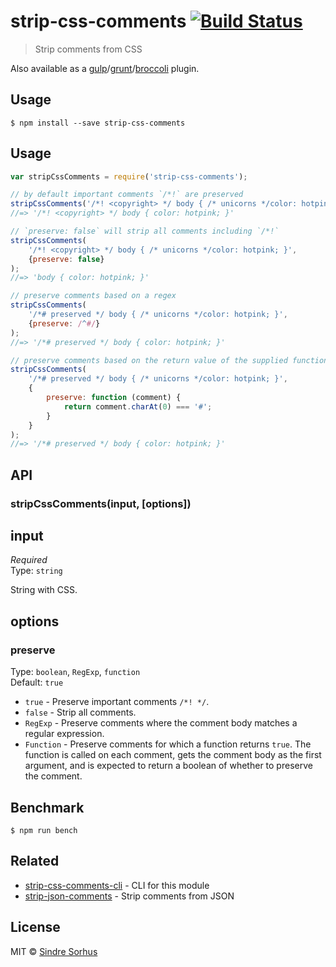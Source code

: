 # strip-css-comments [![Build Status](https://travis-ci.org/sindresorhus/strip-css-comments.svg?branch=master)](https://travis-ci.org/sindresorhus/strip-css-comments)

> Strip comments from CSS

Also available as a [gulp](https://github.com/sindresorhus/gulp-strip-css-comments)/[grunt](https://github.com/sindresorhus/grunt-strip-css-comments)/[broccoli](https://github.com/sindresorhus/broccoli-strip-css-comments) plugin.


## Usage

```
$ npm install --save strip-css-comments
```


## Usage

```js
var stripCssComments = require('strip-css-comments');

// by default important comments `/*!` are preserved
stripCssComments('/*! <copyright> */ body { /* unicorns */color: hotpink; }');
//=> '/*! <copyright> */ body { color: hotpink; }'

// `preserve: false` will strip all comments including `/*!`
stripCssComments(
	'/*! <copyright> */ body { /* unicorns */color: hotpink; }',
	{preserve: false}
);
//=> 'body { color: hotpink; }'

// preserve comments based on a regex
stripCssComments(
	'/*# preserved */ body { /* unicorns */color: hotpink; }',
	{preserve: /^#/}
);
//=> '/*# preserved */ body { color: hotpink; }'

// preserve comments based on the return value of the supplied function
stripCssComments(
	'/*# preserved */ body { /* unicorns */color: hotpink; }',
	{
		preserve: function (comment) {
			return comment.charAt(0) === '#';
		}
	}
);
//=> '/*# preserved */ body { color: hotpink; }'
```


## API

### stripCssComments(input, [options])

## input

*Required*  
Type: `string`

String with CSS.

## options

### preserve

Type: `boolean`, `RegExp`, `function`  
Default: `true`

- `true` - Preserve important comments `/*! */`.
- `false` - Strip all comments.
- `RegExp` - Preserve comments where the comment body matches a regular expression.
- `Function` - Preserve comments for which a function returns `true`. The function is called on each comment, gets the comment body as the first argument, and is expected to return a boolean of whether to preserve the comment.


## Benchmark

```
$ npm run bench
```


## Related

- [strip-css-comments-cli](https://github.com/sindresorhus/strip-css-comments-cli) - CLI for this module
- [strip-json-comments](https://github.com/sindresorhus/strip-json-comments) - Strip comments from JSON


## License

MIT © [Sindre Sorhus](http://sindresorhus.com)
